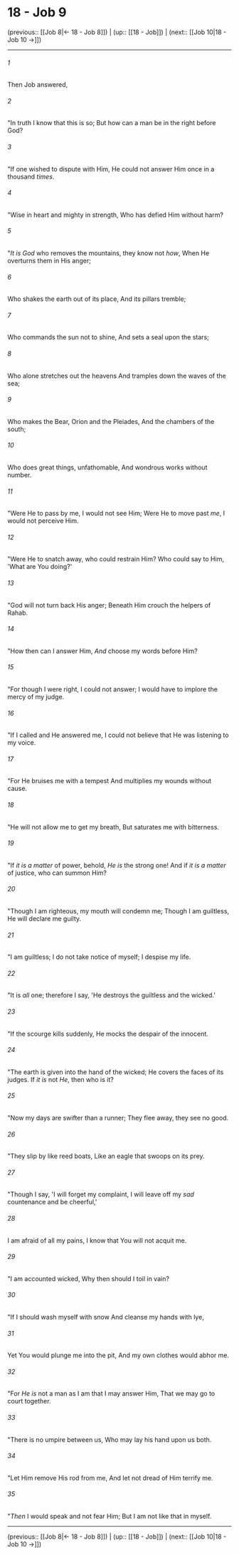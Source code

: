 # 18 - Job 9

(previous:: [[Job 8|← 18 - Job 8]]) | (up:: [[18 - Job]]) | (next:: [[Job 10|18 - Job 10 →]])

***


###### 1 
Then Job answered, 

###### 2 
"In truth I know that this is so; But how can a man be in the right before God? 

###### 3 
"If one wished to dispute with Him, He could not answer Him once in a thousand _times_. 

###### 4 
"Wise in heart and mighty in strength, Who has defied Him without harm? 

###### 5 
"_It is God_ who removes the mountains, they know not _how_, When He overturns them in His anger; 

###### 6 
Who shakes the earth out of its place, And its pillars tremble; 

###### 7 
Who commands the sun not to shine, And sets a seal upon the stars; 

###### 8 
Who alone stretches out the heavens And tramples down the waves of the sea; 

###### 9 
Who makes the Bear, Orion and the Pleiades, And the chambers of the south; 

###### 10 
Who does great things, unfathomable, And wondrous works without number. 

###### 11 
"Were He to pass by me, I would not see Him; Were He to move past _me_, I would not perceive Him. 

###### 12 
"Were He to snatch away, who could restrain Him? Who could say to Him, 'What are You doing?' 

###### 13 
"God will not turn back His anger; Beneath Him crouch the helpers of Rahab. 

###### 14 
"How then can I answer Him, _And_ choose my words before Him? 

###### 15 
"For though I were right, I could not answer; I would have to implore the mercy of my judge. 

###### 16 
"If I called and He answered me, I could not believe that He was listening to my voice. 

###### 17 
"For He bruises me with a tempest And multiplies my wounds without cause. 

###### 18 
"He will not allow me to get my breath, But saturates me with bitterness. 

###### 19 
"If _it is a matter_ of power, behold, _He is_ the strong one! And if _it is a matter_ of justice, who can summon Him? 

###### 20 
"Though I am righteous, my mouth will condemn me; Though I am guiltless, He will declare me guilty. 

###### 21 
"I am guiltless; I do not take notice of myself; I despise my life. 

###### 22 
"It is _all_ one; therefore I say, 'He destroys the guiltless and the wicked.' 

###### 23 
"If the scourge kills suddenly, He mocks the despair of the innocent. 

###### 24 
"The earth is given into the hand of the wicked; He covers the faces of its judges. If _it is_ not _He_, then who is it? 

###### 25 
"Now my days are swifter than a runner; They flee away, they see no good. 

###### 26 
"They slip by like reed boats, Like an eagle that swoops on its prey. 

###### 27 
"Though I say, 'I will forget my complaint, I will leave off my _sad_ countenance and be cheerful,' 

###### 28 
I am afraid of all my pains, I know that You will not acquit me. 

###### 29 
"I am accounted wicked, Why then should I toil in vain? 

###### 30 
"If I should wash myself with snow And cleanse my hands with lye, 

###### 31 
Yet You would plunge me into the pit, And my own clothes would abhor me. 

###### 32 
"For _He is_ not a man as I am that I may answer Him, That we may go to court together. 

###### 33 
"There is no umpire between us, Who may lay his hand upon us both. 

###### 34 
"Let Him remove His rod from me, And let not dread of Him terrify me. 

###### 35 
"_Then_ I would speak and not fear Him; But I am not like that in myself.

***

(previous:: [[Job 8|← 18 - Job 8]]) | (up:: [[18 - Job]]) | (next:: [[Job 10|18 - Job 10 →]])
